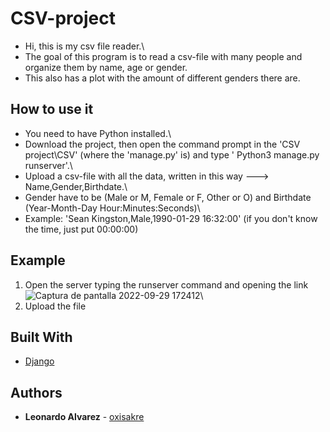 # CSV-project
* Hi, this is my csv file reader.\
* The goal of this program is to read a csv-file with many people and organize them by name, age or gender.
* This also has a plot with the amount of different genders there are.

## How to use it
* You need to have Python installed.\
* Download the project, then open the command prompt in the 'CSV project\CSV' (where the 'manage.py' is) and type ' Python3 manage.py runserver'.\
* Upload a csv-file with all the data, written in this way ---> Name,Gender,Birthdate.\
* Gender have to be (Male or M, Female or F, Other or O) and Birthdate (Year-Month-Day Hour:Minutes:Seconds)\
* Example: 'Sean Kingston,Male,1990-01-29 16:32:00' (if you don't know the time, just put 00:00:00)


## Example
1) Open the server typing the runserver command and opening the link\
![Captura de pantalla 2022-09-29 172412](https://user-images.githubusercontent.com/107063891/193077420-4be37eb8-8f3a-4946-8cdb-3ea5515ada56.png)\
2) Upload the file
 

## Built With

* [Django](https://docs.djangoproject.com/en/4.1/)

## Authors

* **Leonardo Alvarez** - [oxisakre](https://github.com/oxisakre)